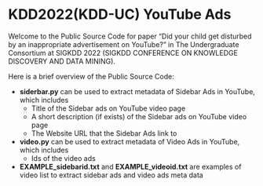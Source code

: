 # KDD2022(KDD-UC) YouTube Ads
Welcome to the Public Source Code for paper “Did your child get disturbed by an inappropriate advertisement on YouTube?” in The Undergraduate Consortium at SIGKDD 2022 (SIGKDD CONFERENCE ON KNOWLEDGE DISCOVERY AND DATA MINING).

Here is a brief overview of the Public Source Code:
- **siderbar.py** can be used to extract metadata of Sidebar Ads in YouTube, which includes
   - Title of the Sidebar ads on YouTube video page
   - A short description (if exists) of the Sidebar ads on YouTube video page
   - The Website URL that the Sidebar Ads link to 
- **video.py** can be used to extract metadata of Video Ads in YouTube, which includes
  - Ids of the video ads
- **EXAMPLE_sidebarid.txt** and **EXAMPLE_videoid.txt** are examples of video list to extract sidebar ads and video ads meta data




